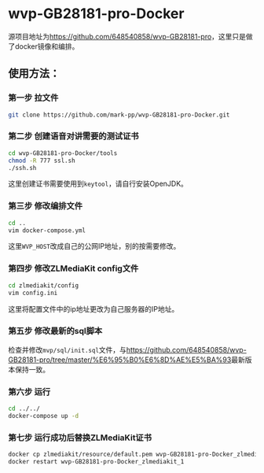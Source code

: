 # wvp-GB28181-pro-Docker

源项目地址为<https://github.com/648540858/wvp-GB28181-pro>，这里只是做了docker镜像和编排。

## 使用方法：

### 第一步 拉文件
```bash
git clone https://github.com/mark-pp/wvp-GB28181-pro-Docker.git
```

### 第二步 创建语音对讲需要的测试证书
```bash
cd wvp-GB28181-pro-Docker/tools
chmod -R 777 ssl.sh
./ssh.sh
```
这里创建证书需要使用到`keytool`，请自行安装OpenJDK。

### 第三步 修改编排文件
```bash
cd ..
vim docker-compose.yml
```
这里`WVP_HOST`改成自己的公网IP地址，别的按需要修改。

### 第四步 修改ZLMediaKit config文件
```bash
cd zlmediakit/config
vim config.ini
```
这里将配置文件中的ip地址更改为自己服务器的IP地址。

### 第五步 修改最新的sql脚本
检查并修改`mvp/sql/init.sql`文件，与<https://github.com/648540858/wvp-GB28181-pro/tree/master/%E6%95%B0%E6%8D%AE%E5%BA%93>最新版本保持一致。

### 第六步 运行
```bash
cd ../../
docker-compose up -d
```

### 第七步 运行成功后替换ZLMediaKit证书
```bash
docker cp zlmediakit/resource/default.pem wvp-GB28181-pro-Docker_zlmediakit_1:/opt/media/bin
docker restart wvp-GB28181-pro-Docker_zlmediakit_1
```
